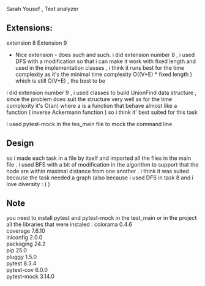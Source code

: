 
Sarah Yousef , Text analyzer 

## Extensions:
extension 8 
Extension 9 

* Nice extension - does such and such.
i did extension number 8 , i used DFS with a modification so that i can make it work with fixed length and used in the implementation classes 
, i think it runs best for the time complexity as it's the minimal time complexity O((V+E) * fixed length ) which is still O(V+E) , the best to be

i did extension number 9 , i used classes to build UnionFind data structure , since the problem does suit the structure very well
as for the time complexity it's O(an) where a is a function that behave almost like a function ( inverse Ackermann function ) so i think it' best suited for this task

i used pytest-mock in the tes_main file to mock the command line

## Design

so i made each task in a file by itself and imported all the files in the main file . 
i used BFS with a bit of modification in the algorithm to support that the node are within maximal distance from one another . 
i think it was suited because the task needed a graph (also because i used DFS in task 8 and i love diversity : ) )
 

## Note 

you need to install pytest and pytest-mock in the test_main or in the project 
all the libraries that were instaled : colorama	0.4.6	
coverage	7.6.10	
iniconfig	2.0.0	
packaging	24.2	
pip	25.0	
pluggy	1.5.0	
pytest	8.3.4	
pytest-cov	6.0.0	
pytest-mock	3.14.0	

